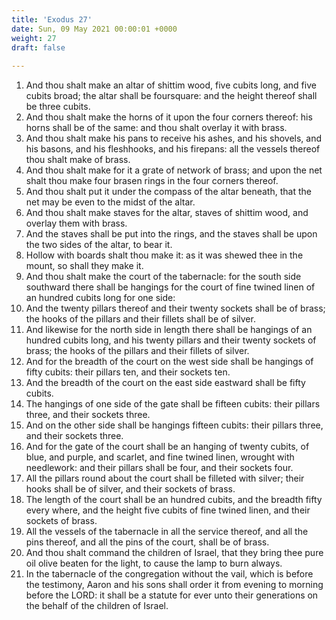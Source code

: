 ```yaml
---
title: 'Exodus 27'
date: Sun, 09 May 2021 00:00:01 +0000
weight: 27
draft: false
  
---
```


1. And thou shalt make an altar of shittim wood, five cubits long, and five cubits broad; the altar shall be foursquare: and the height thereof shall be three cubits.
2. And thou shalt make the horns of it upon the four corners thereof: his horns shall be of the same: and thou shalt overlay it with brass.
3. And thou shalt make his pans to receive his ashes, and his shovels, and his basons, and his fleshhooks, and his firepans: all the vessels thereof thou shalt make of brass.
4. And thou shalt make for it a grate of network of brass; and upon the net shalt thou make four brasen rings in the four corners thereof.
5. And thou shalt put it under the compass of the altar beneath, that the net may be even to the midst of the altar.
6. And thou shalt make staves for the altar, staves of shittim wood, and overlay them with brass.
7. And the staves shall be put into the rings, and the staves shall be upon the two sides of the altar, to bear it.
8. Hollow with boards shalt thou make it: as it was shewed thee in the mount, so shall they make it.
9. And thou shalt make the court of the tabernacle: for the south side southward there shall be hangings for the court of fine twined linen of an hundred cubits long for one side:
10. And the twenty pillars thereof and their twenty sockets shall be of brass; the hooks of the pillars and their fillets shall be of silver.
11. And likewise for the north side in length there shall be hangings of an hundred cubits long, and his twenty pillars and their twenty sockets of brass; the hooks of the pillars and their fillets of silver.
12. And for the breadth of the court on the west side shall be hangings of fifty cubits: their pillars ten, and their sockets ten.
13. And the breadth of the court on the east side eastward shall be fifty cubits.
14. The hangings of one side of the gate shall be fifteen cubits: their pillars three, and their sockets three.
15. And on the other side shall be hangings fifteen cubits: their pillars three, and their sockets three.
16. And for the gate of the court shall be an hanging of twenty cubits, of blue, and purple, and scarlet, and fine twined linen, wrought with needlework: and their pillars shall be four, and their sockets four.
17. All the pillars round about the court shall be filleted with silver; their hooks shall be of silver, and their sockets of brass.
18. The length of the court shall be an hundred cubits, and the breadth fifty every where, and the height five cubits of fine twined linen, and their sockets of brass.
19. All the vessels of the tabernacle in all the service thereof, and all the pins thereof, and all the pins of the court, shall be of brass.
20. And thou shalt command the children of Israel, that they bring thee pure oil olive beaten for the light, to cause the lamp to burn always.
21. In the tabernacle of the congregation without the vail, which is before the testimony, Aaron and his sons shall order it from evening to morning before the LORD: it shall be a statute for ever unto their generations on the behalf of the children of Israel.
